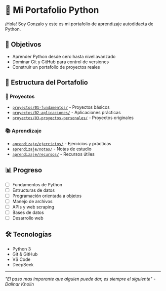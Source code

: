 # 🐍 Mi Portafolio Python

¡Hola! Soy Gonzalo y este es mi portafolio de aprendizaje autodidacta de Python.

## 🎯 Objetivos
- Aprender Python desde cero hasta nivel avanzado
- Dominar Git y GitHub para control de versiones
- Construir un portafolio de proyectos reales

## 📂 Estructura del Portafolio

### 🚀 Proyectos
- [`proyectos/01-fundamentos/`](proyectos/01-fundamentos/) - Proyectos básicos
- [`proyectos/02-aplicaciones/`](proyectos/02-aplicaciones/) - Aplicaciones prácticas
- [`proyectos/03-proyectos-personales/`](proyectos/03-proyectos-personales/) - Proyectos originales

### 📚 Aprendizaje
- [`aprendizaje/ejercicios/`](aprendizaje/ejercicios/) - Ejercicios y prácticas
- [`aprendizaje/notas/`](aprendizaje/notas/) - Notas de estudio
- [`aprendizaje/recursos/`](aprendizaje/recursos/) - Recursos útiles

## 📊 Progreso
- [ ] Fundamentos de Python
- [ ] Estructuras de datos
- [ ] Programación orientada a objetos
- [ ] Manejo de archivos
- [ ] APIs y web scraping
- [ ] Bases de datos
- [ ] Desarrollo web

## 🛠️ Tecnologías
- Python 3
- Git & GitHub
- VS Code
- DeepSeek

---

*"El paso mas imporante que alguien puede dar, es siempre el siguiente" - Dalinar Kholin*
